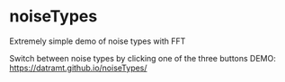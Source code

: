 # noiseTypes
Extremely simple demo of noise types with FFT 

Switch between noise types by clicking one of the three buttons
DEMO: https://datramt.github.io/noiseTypes/
